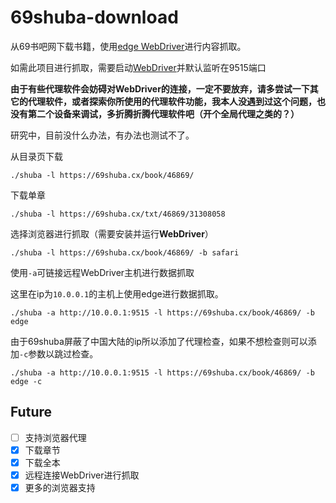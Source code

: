 # 69shuba-download

从69书吧网下载书籍，使用[edge WebDriver](https://developer.microsoft.com/en-us/microsoft-edge/tools/webdriver/)进行内容抓取。

如需此项目进行抓取，需要启动[WebDriver](https://developer.microsoft.com/en-us/microsoft-edge/tools/webdriver/)并默认监听在9515端口

**由于有些代理软件会妨碍对WebDriver的连接，一定不要放弃，请多尝试一下其它的代理软件，或者探索你所使用的代理软件功能，我本人没遇到过这个问题，也没有第二个设备来调试，多折腾折腾代理软件吧（开个全局代理之类的？）**

研究中，目前没什么办法，有办法也测试不了。

从目录页下载
```shell
./shuba -l https://69shuba.cx/book/46869/
```


下载单章
```shell
./shuba -l https://69shuba.cx/txt/46869/31308058
```

选择浏览器进行抓取（需要安装并运行**WebDriver**）

```shell
./shuba -l https://69shuba.cx/book/46869/ -b safari
```

使用`-a`可链接远程WebDriver主机进行数据抓取<br/>

这里在ip为`10.0.0.1`的主机上使用edge进行数据抓取。
```shell
./shuba -a http://10.0.0.1:9515 -l https://69shuba.cx/book/46869/ -b edge
```

由于69shuba屏蔽了中国大陆的ip所以添加了代理检查，如果不想检查则可以添加`-c`参数以跳过检查。
```shell
./shuba -a http://10.0.0.1:9515 -l https://69shuba.cx/book/46869/ -b edge -c
```

## Future
- [ ] 支持浏览器代理
- [x] 下载章节
- [x] 下载全本
- [x] 远程连接WebDriver进行抓取
- [x] 更多的浏览器支持